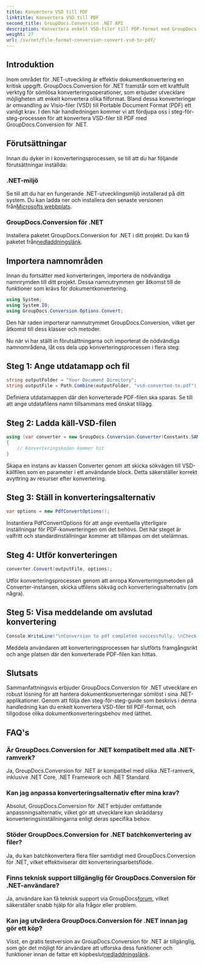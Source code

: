 ```yaml
---
title: Konvertera VSD till PDF
linktitle: Konvertera VSD till PDF
second_title: GroupDocs.Conversion .NET API
description: Konvertera enkelt VSD-filer till PDF-format med GroupDocs.Conversion för .NET. Följ vår steg-för-steg-guide för sömlös dokumentkonvertering.
weight: 27
url: /sv/net/file-format-conversion-convert-vsd-to-pdf/
---
```

## Introduktion
Inom området för .NET-utveckling är effektiv dokumentkonvertering en kritisk uppgift. GroupDocs.Conversion för .NET framstår som ett kraftfullt verktyg för sömlösa konverteringsoperationer, som erbjuder utvecklare möjligheten att enkelt konvertera olika filformat. Bland dessa konverteringar är omvandling av Visio-filer (VSD) till Portable Document Format (PDF) ett vanligt krav. I den här handledningen kommer vi att fördjupa oss i steg-för-steg-processen för att konvertera VSD-filer till PDF med GroupDocs.Conversion för .NET.
## Förutsättningar
Innan du dyker in i konverteringsprocessen, se till att du har följande förutsättningar inställda:
### .NET-miljö
 Se till att du har en fungerande .NET-utvecklingsmiljö installerad på ditt system. Du kan ladda ner och installera den senaste versionen från[Microsofts webbplats](https://dotnet.microsoft.com/download).
### GroupDocs.Conversion för .NET
 Installera paketet GroupDocs.Conversion for .NET i ditt projekt. Du kan få paketet från[nedladdningslänk](https://releases.groupdocs.com/conversion/net/).

## Importera namnområden
Innan du fortsätter med konverteringen, importera de nödvändiga namnrymden till ditt projekt. Dessa namnutrymmen ger åtkomst till de funktioner som krävs för dokumentkonvertering.

```csharp
using System;
using System.IO;
using GroupDocs.Conversion.Options.Convert;
```
Den här raden importerar namnutrymmet GroupDocs.Conversion, vilket ger åtkomst till dess klasser och metoder.

Nu när vi har ställt in förutsättningarna och importerat de nödvändiga namnområdena, låt oss dela upp konverteringsprocessen i flera steg:
## Steg 1: Ange utdatamapp och fil
```csharp
string outputFolder = "Your Document Directory";
string outputFile = Path.Combine(outputFolder, "vsd-converted-to.pdf");
```
Definiera utdatamappen där den konverterade PDF-filen ska sparas. Se till att ange utdatafilens namn tillsammans med önskat tillägg.
## Steg 2: Ladda käll-VSD-filen
```csharp
using (var converter = new GroupDocs.Conversion.Converter(Constants.SAMPLE_VSD))
{
    // Konverteringskoden kommer hit
}
```
Skapa en instans av klassen Converter genom att skicka sökvägen till VSD-källfilen som en parameter i ett användande block. Detta säkerställer korrekt avyttring av resurser efter konvertering.
## Steg 3: Ställ in konverteringsalternativ
```csharp
var options = new PdfConvertOptions();
```
Instantiera PdfConvertOptions för att ange eventuella ytterligare inställningar för PDF-konverteringen om det behövs. Det här steget är valfritt och standardinställningar kommer att tillämpas om det utelämnas.
## Steg 4: Utför konverteringen
```csharp
converter.Convert(outputFile, options);
```
Utför konverteringsprocessen genom att anropa Konverteringsmetoden på Converter-instansen, skicka utfilens sökväg och konverteringsalternativ (om några).
## Steg 5: Visa meddelande om avslutad konvertering
```csharp
Console.WriteLine("\nConversion to pdf completed successfully. \nCheck output in {0}", outputFolder);
```
Meddela användaren att konverteringsprocessen har slutförts framgångsrikt och ange platsen där den konverterade PDF-filen kan hittas.

## Slutsats
Sammanfattningsvis erbjuder GroupDocs.Conversion för .NET utvecklare en robust lösning för att hantera dokumentkonverteringar sömlöst i sina .NET-applikationer. Genom att följa den steg-för-steg-guide som beskrivs i denna handledning kan du enkelt konvertera VSD-filer till PDF-format, och tillgodose olika dokumentkonverteringsbehov med lätthet.
## FAQ's
### Är GroupDocs.Conversion for .NET kompatibelt med alla .NET-ramverk?
Ja, GroupDocs.Conversion for .NET är kompatibel med olika .NET-ramverk, inklusive .NET Core, .NET Framework och .NET Standard.
### Kan jag anpassa konverteringsalternativ efter mina krav?
Absolut, GroupDocs.Conversion för .NET erbjuder omfattande anpassningsalternativ, vilket gör att utvecklare kan skräddarsy konverteringsinställningarna enligt deras specifika behov.
### Stöder GroupDocs.Conversion for .NET batchkonvertering av filer?
Ja, du kan batchkonvertera flera filer samtidigt med GroupDocs.Conversion för .NET, vilket effektiviserar ditt konverteringsarbetsflöde.
### Finns teknisk support tillgänglig för GroupDocs.Conversion för .NET-användare?
 Ja, användare kan få teknisk support via GroupDocs[forum](https://forum.groupdocs.com/c/conversion/11), vilket säkerställer snabb hjälp för alla frågor eller problem.
### Kan jag utvärdera GroupDocs.Conversion för .NET innan jag gör ett köp?
 Visst, en gratis testversion av GroupDocs.Conversion för .NET är tillgänglig, som gör det möjligt för användare att utforska dess funktioner och funktioner innan de fattar ett köpbeslut[nedladdningslänk](https://releases.groupdocs.com/).